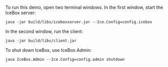 To run this demo, open two terminal windows. In the first window,
start the IceBox server:

```
java -jar build/libs/iceboxserver.jar --Ice.Config=config.icebox
```

In the second window, run the client:

```
java -jar build/libs/client.jar
```

To shut down IceBox, use IceBox.Admin:

```
java IceBox.Admin --Ice.Config=config.admin shutdown
```
